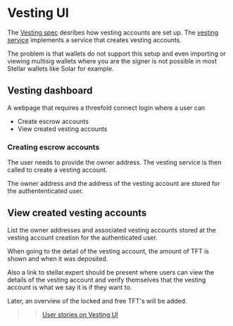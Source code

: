 # Vesting UI

The [Vesting spec](./vesting.md) desribes how vesting accounts are set up. The [vesting service](../../ThreeBotPackages/vesting_service) implements a service that creates vesting accounts.

The problem is that wallets do not support this setup and even importing or viewing multisig wallets where you are the signer is not possible in most Stellar wallets like Solar for example.

## Vesting dashboard

A webpage that requires a threefold connect login where a user can

- Create escrow accounts
- View created vesting accounts

### Creating escrow accounts

The user needs to provide the owner address. The vesting service is then called to create a vesting account.

The owner address and the address of the vesting account are stored for the authententicated user.

## View created vesting accounts

List the owner addresses and associated vesting accounts stored at the vesting account creation for the authenticated user.

When going to the detail of the vesting account, the amount of TFT is shown and when it was deposited.

Also a link to stellar.expert should be present where users can view the details of the vesting account and verify themselves that the vesting account is what we say it is if they want to.

Later, an overview of the locked and free TFT's will be added.

>> [User stories on Vesting UI](https://secure.threefold.tech/pad/#/2/pad/edit/o9WPyE1hZsgeR80ctoYGEovo/)

